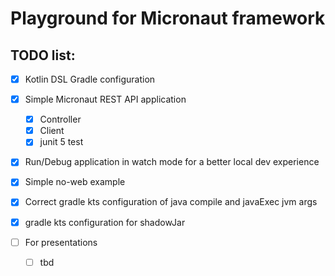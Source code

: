 # Playground for Micronaut framework

## TODO list:

- [x] Kotlin DSL Gradle configuration
- [x] Simple Micronaut REST API application
    - [x] Controller
    - [x] Client
    - [x] junit 5 test
- [x] Run/Debug application in watch mode for a better local dev experience
- [x] Simple no-web example
- [x] Correct gradle kts configuration of java compile and javaExec jvm args
- [x] gradle kts configuration for shadowJar

- [ ] For presentations
    - [ ] tbd
